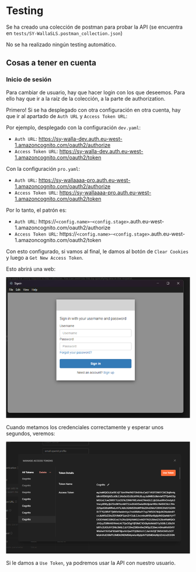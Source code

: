 # Testing
Se ha creado una colección de postman para probar la API (se encuentra en `tests/SY-WallaSLS.postman_collection.json`)

No se ha realizado ningún testing automático.

## Cosas a tener en cuenta

### Inicio de sesión
Para cambiar de usuario, hay que hacer login con los que deseemos. Para ello hay que ir a la raíz de la colección, a la parte de authorization.

Primero! Si se ha desplegado con otra configuración en otra cuenta, hay que ir al apartado de `Auth URL` y `Access Token URL`:

Por ejemplo, desplegado con la configuración `dev.yaml`:

- `Auth URL`: https://sy-walla-dev.auth.eu-west-1.amazoncognito.com/oauth2/authorize 
- `Access Token URL`: https://sy-walla-dev.auth.eu-west-1.amazoncognito.com/oauth2/token

Con la configuración `pro.yaml`:

- `Auth URL`: https://sy-wallaaaa-pro.auth.eu-west-1.amazoncognito.com/oauth2/authorize 
- `Access Token URL`: https://sy-wallaaaa-pro.auth.eu-west-1.amazoncognito.com/oauth2/token

Por lo tanto, el patrón es:

- `Auth URL`: https://`<config.name>`-`<config.stage>`.auth.eu-west-1.amazoncognito.com/oauth2/authorize 
- `Access Token URL`: https://`<config.name>`-`<config.stage>`.auth.eu-west-1.amazoncognito.com/oauth2/token

Con esto configurado, si vamos al final, le damos al botón de `Clear Cookies` y luego a `Get New Access Token`.

Esto abrirá una web:

![Inicio Sesion](img/inicio_sesion.png)

Cuando metamos los credenciales correctamente y esperar unos segundos, veremos:

![Imagen token](img/token_image.png)

Si le damos a `Use Token`, ya podremos usar la API con nuestro usuario.
